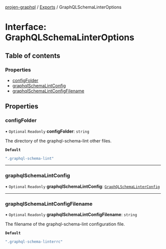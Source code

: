[projen-graphql](../README.md) / [Exports](../modules.md) / GraphQLSchemaLinterOptions

# Interface: GraphQLSchemaLinterOptions

## Table of contents

### Properties

- [configFolder](GraphQLSchemaLinterOptions.md#configfolder)
- [graphqlSchemaLintConfig](GraphQLSchemaLinterOptions.md#graphqlschemalintconfig)
- [graphqlSchemaLintConfigFilename](GraphQLSchemaLinterOptions.md#graphqlschemalintconfigfilename)

## Properties

### configFolder

• `Optional` `Readonly` **configFolder**: `string`

The directory of the graphql-schema-lint other files.

**`Default`**

```ts
".graphql-schema-lint"
```

___

### graphqlSchemaLintConfig

• `Optional` `Readonly` **graphqlSchemaLintConfig**: [`GraphQLSchemaLinterConfig`](GraphQLSchemaLinterConfig.md)

___

### graphqlSchemaLintConfigFilename

• `Optional` `Readonly` **graphqlSchemaLintConfigFilename**: `string`

The filename of the graphql-schema-lint configuration file.

**`Default`**

```ts
".graphql-schema-linterrc"
```
